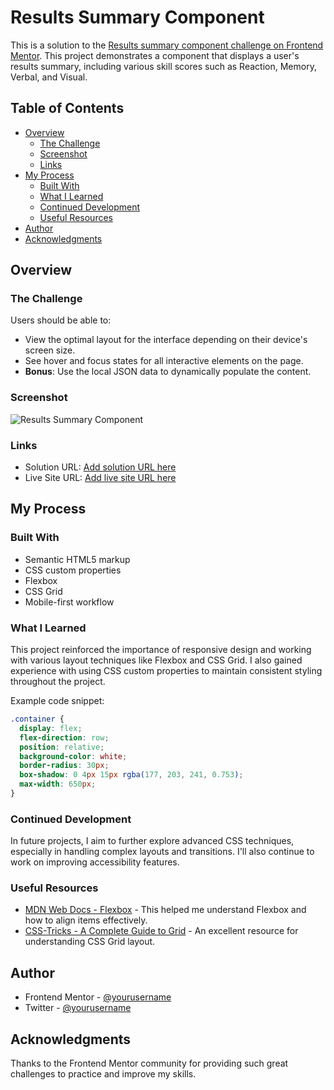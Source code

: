 # Results Summary Component

This is a solution to the [Results summary component challenge on Frontend Mentor](https://www.frontendmentor.io/challenges/results-summary-component-CE_K6s0maV). This project demonstrates a component that displays a user's results summary, including various skill scores such as Reaction, Memory, Verbal, and Visual. 

## Table of Contents

- [Overview](#overview)
  - [The Challenge](#the-challenge)
  - [Screenshot](#screenshot)
  - [Links](#links)
- [My Process](#my-process)
  - [Built With](#built-with)
  - [What I Learned](#what-i-learned)
  - [Continued Development](#continued-development)
  - [Useful Resources](#useful-resources)
- [Author](#author)
- [Acknowledgments](#acknowledgments)

## Overview

### The Challenge

Users should be able to:

- View the optimal layout for the interface depending on their device's screen size.
- See hover and focus states for all interactive elements on the page.
- **Bonus**: Use the local JSON data to dynamically populate the content.

### Screenshot

![Results Summary Component](./screenshot.jpg)

### Links

- Solution URL: [Add solution URL here](https://your-solution-url.com)
- Live Site URL: [Add live site URL here](https://your-live-site-url.com)

## My Process

### Built With

- Semantic HTML5 markup
- CSS custom properties
- Flexbox
- CSS Grid
- Mobile-first workflow

### What I Learned

This project reinforced the importance of responsive design and working with various layout techniques like Flexbox and CSS Grid. I also gained experience with using CSS custom properties to maintain consistent styling throughout the project.

Example code snippet:

```css
.container {
  display: flex;
  flex-direction: row;
  position: relative;
  background-color: white;
  border-radius: 30px;
  box-shadow: 0 4px 15px rgba(177, 203, 241, 0.753);
  max-width: 650px;
}
```

### Continued Development

In future projects, I aim to further explore advanced CSS techniques, especially in handling complex layouts and transitions. I'll also continue to work on improving accessibility features.

### Useful Resources

- [MDN Web Docs - Flexbox](https://developer.mozilla.org/en-US/docs/Web/CSS/CSS_Flexible_Box_Layout/Basic_Concepts_of_Flexbox) - This helped me understand Flexbox and how to align items effectively.
- [CSS-Tricks - A Complete Guide to Grid](https://css-tricks.com/snippets/css/complete-guide-grid/) - An excellent resource for understanding CSS Grid layout.

## Author

- Frontend Mentor - [@yourusername](https://www.frontendmentor.io/profile/yourusername)
- Twitter - [@yourusername](https://www.twitter.com/yourusername)

## Acknowledgments

Thanks to the Frontend Mentor community for providing such great challenges to practice and improve my skills.
